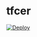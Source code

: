 # tfcer
[![Deploy](https://www.herokucdn.com/deploy/button.png)](https://dashboard.heroku.com/new?template=https://github.com/ryhgb/tfcer)
